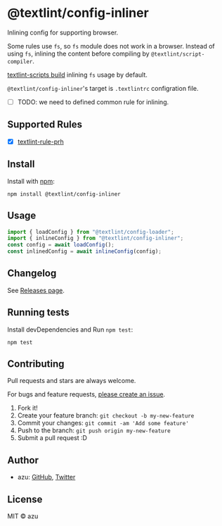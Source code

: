 # @textlint/config-inliner

Inlining config for supporting browser.

Some rules use `fs`, so `fs` module does not work in a browser.
Instead of using `fs`, inlining the content before compiling by `@textlint/script-compiler`.

[textlint-scripts build](https://github.com/textlint/textlint-scripts#textlint-scripts-build) inlining `fs` usage by default.

`@textlint/config-inliner`'s target is `.textlintrc` configration file.

- [ ] TODO: we need to defined common rule for inlining.

## Supported Rules

- [x] [textlint-rule-prh](https://github.com/textlint-rule/textlint-rule-prh)

## Install

Install with [npm](https://www.npmjs.com/):

    npm install @textlint/config-inliner

## Usage

```ts
import { loadConfig } from "@textlint/config-loader";
import { inlineConfig } from "@textlint/config-inliner";
const config = await loadConfig();
const inlinedConfig = await inlineConfig(config);
```

## Changelog

See [Releases page](https://github.com/textlint/editor/releases).

## Running tests

Install devDependencies and Run `npm test`:

    npm test

## Contributing

Pull requests and stars are always welcome.

For bugs and feature requests, [please create an issue](https://github.com/textlint/editor/issues).

1. Fork it!
2. Create your feature branch: `git checkout -b my-new-feature`
3. Commit your changes: `git commit -am 'Add some feature'`
4. Push to the branch: `git push origin my-new-feature`
5. Submit a pull request :D

## Author

- azu: [GitHub](https://github.com/azu), [Twitter](https://twitter.com/azu_re)

## License

MIT © azu

